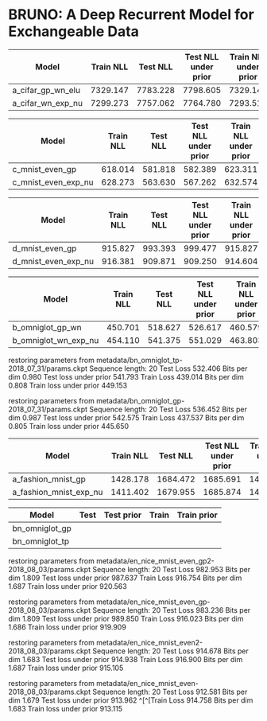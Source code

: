# BRUNO: A Deep Recurrent Model for Exchangeable Data


Model | Train NLL | Test NLL | Test NLL under prior | Train NLL under prior 
------------ | :-------------: | :-------------: | :-------------: | :-------------:
a_cifar_gp_wn_elu |7329.147| 7783.228| 7798.605 | 7329.147
a_cifar_wn_exp_nu | 7299.273 | 7757.062 | 7764.780 | 7293.519


Model | Train NLL | Test NLL | Test NLL under prior | Train NLL under prior 
------------ | :-------------: | :-------------: | :-------------: | :-------------:
c_mnist_even_gp |618.014| 581.818| 582.389 | 623.311
c_mnist_even_exp_nu |628.273|563.630|567.262|632.574


Model | Train NLL | Test NLL | Test NLL under prior | Train NLL under prior 
------------ | :-------------: | :-------------: | :-------------: | :-------------:
d_mnist_even_gp |915.827  | 993.393 |  999.477 | 915.827
d_mnist_even_exp_nu | 916.381 | 909.871 | 909.250 | 914.604


Model | Train NLL | Test NLL | Test NLL under prior | Train NLL under prior 
------------ | :-------------: | :-------------: | :-------------: | :-------------:      
b_omniglot_gp_wn     |450.701  | 518.627 | 526.617 | 460.579
b_omniglot_wn_exp_nu | 454.110 | 541.375 | 551.029 | 463.803


restoring parameters from metadata/bn_omniglot_tp-2018_07_31/params.ckpt
Sequence length: 20
Test Loss 532.406
Bits per dim 0.980
Test loss under prior 541.793
Train Loss 439.014
Bits per dim 0.808
Train loss under prior 449.153

restoring parameters from metadata/bn_omniglot_gp-2018_07_31/params.ckpt
Sequence length: 20
Test Loss 536.452
Bits per dim 0.987
Test loss under prior 542.575
Train Loss 437.537
Bits per dim 0.805
Train loss under prior 445.650




Model | Train NLL | Test NLL | Test NLL under prior | Train NLL under prior 
------------ | :-------------: | :-------------: | :-------------: | :-------------:      
a_fashion_mnist_gp |1428.178| 1684.472| 1685.691 | 1431.016
a_fashion_mnist_exp_nu | 1411.402 | 1679.955 | 1685.874 | 1413.315



Model          | Test            | Test prior      | Train           | Train prior 
-------------- | :-------------: | :-------------: | :-------------: | :-------------:
bn_omniglot_gp |
bn_omniglot_tp|



restoring parameters from metadata/en_nice_mnist_even_gp2-2018_08_03/params.ckpt
Sequence length: 20
Test Loss 982.953
Bits per dim 1.809
Test loss under prior 987.637
Train Loss 916.754
Bits per dim 1.687
Train loss under prior 920.563

restoring parameters from metadata/en_nice_mnist_even_gp-2018_08_03/params.ckpt
Sequence length: 20
Test Loss 983.236
Bits per dim 1.809
Test loss under prior 989.850
Train Loss 916.023
Bits per dim 1.686
Train loss under prior 919.909


restoring parameters from metadata/en_nice_mnist_even2-2018_08_03/params.ckpt
Sequence length: 20
Test Loss 914.678
Bits per dim 1.683
Test loss under prior 914.938
Train Loss 916.900
Bits per dim 1.687
Train loss under prior 915.105

restoring parameters from metadata/en_nice_mnist_even-2018_08_03/params.ckpt
Sequence length: 20
Test Loss 912.581
Bits per dim 1.679
Test loss under prior 913.962
^[^[Train Loss 914.758
Bits per dim 1.683
Train loss under prior 913.115
